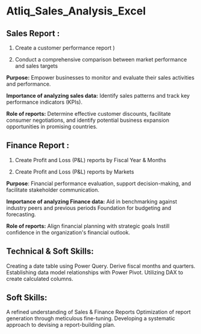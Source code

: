 # Atliq_Sales_Analysis_Excel
## Sales Report :
1. Create a customer performance report )

2. Conduct a comprehensive comparison between market performance and sales targets

**Purpose:** Empower businesses to monitor and evaluate their sales activities and performance.

**Importance of analyzing sales data:** Identify sales patterns and track key performance indicators (KPIs).

**Role of reports:** Determine effective customer discounts, facilitate consumer negotiations, and identify potential business expansion opportunities in promising countries.

## Finance Report :
1. Create Profit and Loss (P&L) reports by Fiscal Year & Months

2. Create Profit and Loss (P&L) reports by Markets

**Purpose**: Financial performance evaluation, support decision-making, and facilitate stakeholder communication.

**Importance of analyzing Finance data:** Aid in benchmarking against industry peers and previous periods Foundation for budgeting and forecasting.

**Role of reports:** Align financial planning with strategic goals Instill confidence in the organization's financial outlook.

## Technical & Soft Skills:
 Creating a date table using Power Query.
 Derive fiscal months and quarters.
 Establishing data model relationships with Power Pivot.
 Utilizing DAX to create calculated columns.
 
## Soft Skills:
 A refined understanding of Sales & Finance Reports
 Optimization of report generation through meticulous fine-tuning.
 Developing a systematic approach to devising a report-building plan.
